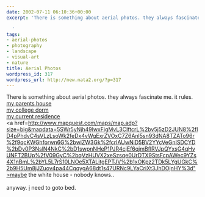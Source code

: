 ```yaml
---
date: 2002-07-11 06:10:36+00:00
excerpt: 'There is something about aerial photos. they always fascinate me. it rules.

  '
tags:
- aerial-photos
- photography
- landscape
- visual-art
- nature
title: Aerial Photos
wordpress_id: 317
wordpress_url: http://new.nata2.org/?p=317
---
```


There is something about aerial photos. they always fascinate me. it rules.<br/>
<a href="http://www.mapquest.com/maps/map.adp?mapdata=hP0urGiog%252bd466t1KmoLjKfQsXBmYGN0kJoqEG5gAC2RgO%252bTtB1hI5My4%252fWYUzgbC1AQzmm9boT1MhshHP0aQIolQdiqz4bpuMz4r0C0kZhMBM%252bYYcDS5YQb%252fRfY4R%252biQweEYntMu1pfi8uPwYh99fQuoH83qMAoSbna78bIwBXnICHH48%252boXTbLKJ83hslTC79GQtiS1aEBUub3%252bMAIICjDfcL1FQysXUSt7hxcFgSt12cXNw0ndmnNuJB3Z%252b1akhT6AedhNtvTQO%252fbVOWpw19sNX6hNSVP7ZOBYtca2sFO7JdXRX%252fqp3gFJIIQpl14KaiWYVH%252b9bYW8%252bYCz426%252b9sdkRoqhD7PmK2lgDFON78%253d&click=center&map.x=174&map.y=70">my parents house</a><br/><a href="http://www.mapquest.com/maps/map.adp?zoom=11&mapdata=AFgqNiuzR%2brJy0LcN2wnLvWi7Cxehm5PUpIoYWEJ9JgYBTsqTwDT9VSvGDhE8n8Gx8O4DCstj01LN14hzHBLOIu06KEJP1xec3Kj2iVFTDxAuC9YOyrec3tHDbudT%2fcRZQTkvTVNW50co6e0V6u2AXZyrNcjz4tXNp27T03TfVLZLPPQSfh3Qg3bYsf6YiLByMqVL%2fMSkuESQ9s4G7L%2flevepR0FilY8xS%2fl7v2DdtNewJ4%2f2cfmKt8Cjt04qy4VOpov5zZsXEhMEIxXwlRWyVWNuqJOLMPSvhedSx9Ydaqx6NSA%2f4ri3rK5Qj7m1XryJtk15xuDXWbpl%2fTgEGIweBAMpiU020OMsbuO7fT4iwMYttu%2bKbVxGInzzHpcd3g9">my college dorm</a><br/><a href="http://www.mapquest.com/maps/map.adp?size=big&mapdata=uSSjFjlWFD%2fnBR3jE18zu0NI0%2f9vniY0bClGqnObpFJ%2fl5yPUhfmSuNutnjO4FSL6SKvqRyQiH5HYCt7zoXA0C2k%2b6rszKNWKMUsvAT5ae3r8BLxNx52K8kdsj6uvGIgv15Nz8xy1NLQlMA9rgBcCGfLt6NHfz%2f1Sg3Rmrt8wRs7hM%2fs%2bdOJ%2bjBWGsxjkFfcvmkQhBcZvcCrsyvkjWEK17po1H5W8AnC50Qy2svNdT9UqviQwekP2cKW%2f%2bsvAl1Bn0ODogpl40qlW%2bJnRHGe8il3RMde0SeaKmACZSh9UcbD%2fNzwdje36uzYHIBbFSNyd%2bgfWuAEJNMC9J5kR7go9v915oUeMyIhmZeAy%2bKhZMCg7KXGX0mrHA%3d%3d">my current residence</a><br/><a href=http://www.mapquest.com/maps/map.adp?size=big&mapdata=5SWr5yNjh49lwxFigMvL3CIftcrL%2bv5j5zD2JUN8%2flD4pPhdvC4sVLzLsoWk2feDx4vWgExrZVOxC7Z6Anl5sn93dNA8TZATo96r%2f9qcKWGhforwn6G%2bwiZW3Gk%2fcrIAUwNiD5BV2YYcVeGnISDCYD%2bDy0P3NslN4NkC%2bD1swpnNHeP1PJR4cjEf6qjmBflRVJpQYxsG4qHvUNFT2BUp%2fV09GyC%2bqVzHUVX2xeSzsqe0UrDTX9StsFcpAWec9YZs4X1nBmL%2bYL5L7rS10LNOe5XTALitgEPTJV%2b1xOKpz2TDk5LYgUGkC%2b9H5Um8jJZuov4pa44CqqygA68dt1s47URNc9LYaCriXt3JhDOjnHY%3d">maybe the white house</a> - nobody knows..
<br/><br/>anyway. <a href="http://www.lyrics.pl/teksty/zagraniczne/skee-lo/iwish.htm">i</a> need to goto bed.